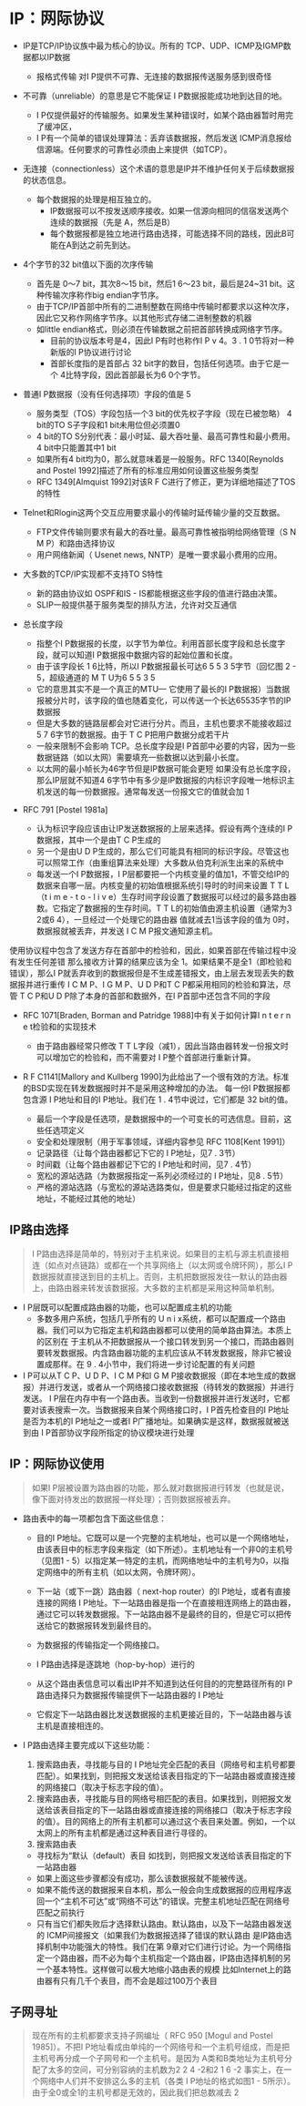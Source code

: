 # IP：网际协议

* IP是TCP/IP协议族中最为核心的协议。所有的 TCP、UDP、ICMP及IGMP数据都以IP数据
  * 报格式传输 对I P提供不可靠、无连接的数据报传送服务感到很奇怪

* 不可靠（unreliable）的意思是它不能保证 I P数据报能成功地到达目的地。
  * I P仅提供最好的传输服务。如果发生某种错误时，如某个路由器暂时用完了缓冲区，
  * I P有一个简单的错误处理算法：丢弃该数据报，然后发送 ICMP消息报给信源端。任何要求的可靠性必须由上来提供（如TCP）。

* 无连接（connectionless）这个术语的意思是IP并不维护任何关于后续数据报的状态信息。
  * 每个数据报的处理是相互独立的。
    * IP数据报可以不按发送顺序接收。如果一信源向相同的信宿发送两个连续的数据报（先是 A，然后是B）
    * 每个数据报都是独立地进行路由选择，可能选择不同的路线，因此B可能在A到达之前先到达。
  
  
 
  
* 4个字节的32 bit值以下面的次序传输
  * 首先是 0～7 bit，其次8～15 bit，然后1 6～23 bit，最后是24~31 bit。这种传输次序称作big endian字节序。
  * 由于TCP/IP首部中所有的二进制整数在网络中传输时都要求以这种次序，因此它又称作网络字节序。以其他形式存储二进制整数的机器
  * 如little endian格式，则必须在传输数据之前把首部转换成网络字节序。
    * 目前的协议版本号是4，因此I P有时也称作I P v 4。3 . 1 0节将对一种新版的I P协议进行讨论
    * 首部长度指的是首部占 32 bit字的数目，包括任何选项。由于它是一个 4比特字段，因此首部最长为6 0个字节。

* 普通I P数据报（没有任何选择项）字段的值是 5
  * 服务类型（TOS）字段包括一个3 bit的优先权子字段（现在已被忽略） 4 bit的TO S子字段和1 bit未用位但必须置0
  * 4 bit的TO S分别代表：最小时延、最大吞吐量、最高可靠性和最小费用。4 bit中只能置其中1 bit
  * 如果所有4 bit均为0，那么就意味着是一般服务。RFC 1340[Reynolds and Postel 1992]描述了所有的标准应用如何设置这些服务类型
  * RFC 1349[Almquist 1992]对该R F C进行了修正，更为详细地描述了TOS的特性



* Telnet和Rlogin这两个交互应用要求最小的传输时延传输少量的交互数据。
  * FTP文件传输则要求有最大的吞吐量。最高可靠性被指明给网络管理（S N M P）和路由选择协议
  * 用户网络新闻（ Usenet news, NNTP）是唯一要求最小费用的应用。
 
* 大多数的TCP/IP实现都不支持TO S特性
  * 新的路由协议如 OSPF和IS - IS都能根据这些字段的值进行路由决策。
  * SLIP一般提供基于服务类型的排队方法，允许对交互通信


* 总长度字段
  * 指整个I P数据报的长度，以字节为单位。利用首部长度字段和总长度字段，就可以知道I P数据报中数据内容的起始位置和长度。
  * 由于该字段长 1 6比特，所以I P数据报最长可达6 5 5 3 5字节（回忆图 2 - 5，超级通道的 M T U为6 5 5 3 5
  * 它的意思其实不是一个真正的MTU— 它使用了最长的I P数据报）当数据报被分片时，该字段的值也随着变化，可以传送一个长达65535字节的IP数据报
  * 但是大多数的链路层都会对它进行分片。而且，主机也要求不能接收超过 5 7 6字节的数据报。由于 T C P把用户数据分成若干片
  * 一般来限制不会影响 TCP。总长度字段是I P首部中必要的内容，因为一些数据链路（如以太网）需要填充一些数据以达到最小长度。
  * 以太网的最小帧长为46字节但是IP数据可能会更短 如果没有总长度字段，那么IP层就不知道4 6字节中有多少是IP数据报的内标识字段唯一地标识主机发送的每一份数据报。通常每发送一份报文它的值就会加 1

* RFC 791 [Postel 1981a]
  * 认为标识字段应该由让IP发送数据报的上层来选择。假设有两个连续的I P数据报，其中一个是由T C P生成的
  * 另一个是由U D P生成的，那么它们可能具有相同的标识字段。尽管这也可以照常工作（由重组算法来处理）大多数从伯克利派生出来的系统中
  * 每发送一个I P数据报，I P层都要把一个内核变量的值加1，不管交给IP的数据来自哪一层。内核变量的初始值根据系统引导时的时间来设置
  T T L（t i m e - t o - l i v e）生存时间字段设置了数据报可以经过的最多路由器数。它指定了数据报的生存时间。T T L的初始值由源主机设置（通常为3 2或6 4），一旦经过一个处理它的路由器 值就减去1当该字段的值为 0时，数据报就被丢弃，并发送 I C M P报文通知源主机。


使用协议程中包含了发送方存在首部中的检验和，因此，如果首部在传输过程中没有发生任何差错
那么接收方计算的结果应该为全 1。如果结果不是全1（即检验和错误），那么I P就丢弃收到的数据报但是不生成差错报文，由上层去发现丢失的数据报并进行重传
I C M P、I G M P、U D P和T C P都采用相同的检验和算法，尽管 T C P和U D P除了本身的首部和数据外，在I P首部中还包含不同的字段

* RFC 1071[Braden, Borman and Patridge 1988]中有关于如何计算I n t e r n e t检验和的实现技术
  * 由于路由器经常只修改 T T L字段（减1），因此当路由器转发一份报文时可以增加它的检验和，而不需要对 I P整个首部进行重新计算。

* R F C1141[Mallory and Kullberg 1990]为此给出了一个很有效的方法。标准的BSD实现在转发数据报时并不是采用这种增加的办法。
每一份I P数据报都包含源 I P地址和目的I P地址。我们在 1 . 4节中说过，它们都是 32 bit的值。
  * 最后一个字段是任选项，是数据报中的一个可变长的可选信息。目前，这些任选项定义
  * 安全和处理限制（用于军事领域，详细内容参见 RFC 1108[Kent 1991]）
  * 记录路径（让每个路由器都记下它的 I P地址，见7 . 3节）
  * 时间戳（让每个路由器都记下它的 I P地址和时间，见7 . 4节）
  * 宽松的源站选路（为数据报指定一系列必须经过的 I P地址，见8 . 5节）
  * 严格的源站选路（与宽松的源站选路类似，但是要求只能经过指定的这些地址，不能经过其他的地址）


## IP路由选择
> I P路由选择是简单的，特别对于主机来说。如果目的主机与源主机直接相连（如点对点链路）或都在一个共享网络上（以太网或令牌环网），那么I P数据报就直接送到目的主机上。否则，主机把数据报发往一默认的路由器上，由路由器来转发该数据报。大多数的主机都是采用这种简单机制。

* I P层既可以配置成路由器的功能，也可以配置成主机的功能
  * 多数多用户系统，包括几乎所有的 U n i x系统，都可以配置成一个路由器。我们可以为它指定主机和路由器都可以使用的简单路由算法。本质上的区别在
于主机从不把数据报从一个接口转发到另一个接口，而路由器则要转发数据报。内含路由器功能的主机应该从不转发数据报，除非它被设置成那样。在 9 . 4小节中，我们将进一步讨论配置的有关问题
* I P可以从T C P、U D P、I C M P和I G M P接收数据报（即在本地生成的数据报）并进行发送，或者从一个网络接口接收数据报（待转发的数据报）并进行发送。 I P层在内存中有一个路由表。当收到一份数据报并进行发送时，它都要对该表搜索一次。当数据报来自某个网络接口时，I P首先检查目的I P地址是否为本机的I P地址之一或者I P广播地址。如果确实是这样，数据报就被送到由 I P首部协议字段所指定的协议模块进行处理


## IP：网际协议使用 

> 如果I P层被设置为路由器的功能，那么就对数据报进行转发（也就是说，像下面对待发出的数据报一样处理）；否则数据报被丢弃。

* 路由表中的每一项都包含下面这些信息：
  * 目的I P地址。它既可以是一个完整的主机地址，也可以是一个网络地址，由该表目中的标志字段来指定（如下所述）。主机地址有一个非0的主机号（见图1 - 5）以指定某一特定的主机，而网络地址中的主机号为0，以指定网络中的所有主机（如以太网，令牌环网）。
  * 下一站（或下一跳）路由器（ next-hop router）的I P地址，或者有直接连接的网络 I P地址。下一站路由器是指一个在直接相连网络上的路由器，通过它可以转发数据报。下一站路由器不是最终的目的，但是它可以把传送给它的数据报转发到最终目的。
  
  *  为数据报的传输指定一个网络接口。
    * I P路由选择是逐跳地（hop-by-hop）进行的
    * 从这个路由表信息可以看出IP并不知道到达任何目的的完整路径所有的I P路由选择只为数据报传输提供下一站路由器的 I P地址
    * 它假定下一站路由器比发送数据报的主机更接近目的，下一站路由器与该主机是直接相连的。
    
* I P路由选择主要完成以下这些功能：
  1. 搜索路由表，寻找能与目的 I P地址完全匹配的表目（网络号和主机号都要匹配）。如果找到，则把报文发送给该表目指定的下一站路由器或直接连接的网络接口（取决于标志字段的值）。
  2. 搜索路由表，寻找能与目的网络号相匹配的表目。如果找到，则把报文发送给该表目指定的下一站路由器或直接连接的网络接口（取决于标志字段的值）。目的网络上的所有主机都可以通过这个表目来处置。例如，一个以太网上的所有主机都是通过这种表目进行寻径的。
  3. 搜索路由表
    * 寻找标为“默认（default）表目 如找到，则把报文发送给该表目指定的下一站路由器
    * 如果上面这些步骤都没有成功，那么该数据报就不能被传送。
    * 如果不能传送的数据报来自本机，那么一般会向生成数据报的应用程序返回一个“主机不可达”或“网络不可达”的错误。完整主机地址匹配在网络号匹配之前执行
    * 只有当它们都失败后才选择默认路由。默认路由，以及下一站路由器发送的 ICMP间接报文（如果我们为数据报选择了错误的默认路由 是IP路由选择机制中功能强大的特性。我们在第 9章对它们进行讨论。为一个网络指定一个路由器，而不必为每个主机指定一个路由器，IP路由选择机制的另一个基本特性。这样做可以极大地缩小路由表的规模 比如Internet上的路由器有只有几千个表目，而不会是超过100万个表目
    
    

## 子网寻址
> 现在所有的主机都要求支持子网编址（ RFC 950 [Mogul and Postel 1985]）。不把I P地址看成由单纯的一个网络号和一个主机号组成，而是把主机号再分成一个子网号和一个主机号。是因为 A类和B类地址为主机号分配了太多的空间，可分别容纳的主机数为2 2 4 -2和2 1 6 -2
> 事实上，在一个网络中人们并不安排这么多的主机（各类 I P地址的格式如图1 - 5所示）。由于全0或全1的主机号都是无效的，因此我们把总数减去 2
